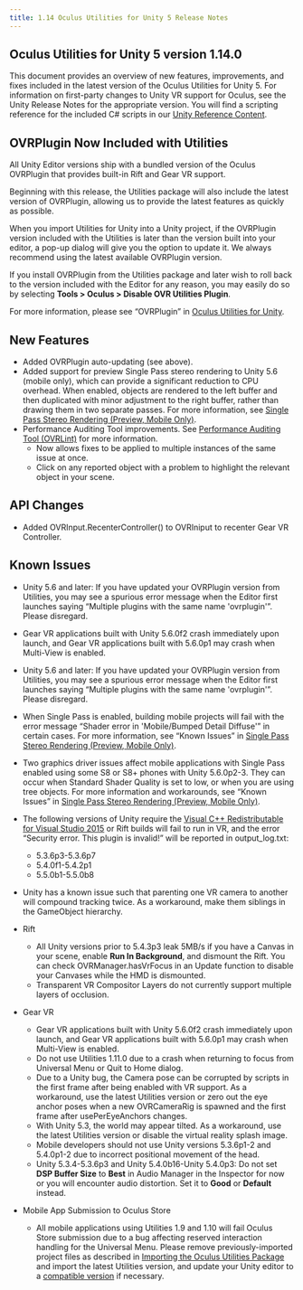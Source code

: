 ```yaml
---
title: 1.14 Oculus Utilities for Unity 5 Release Notes
---
```




## Oculus Utilities for Unity 5 version 1.14.0

This document provides an overview of new features, improvements, and fixes included in the latest version of the Oculus Utilities for Unity 5. For information on first-party changes to Unity VR support for Oculus, see the Unity Release Notes for the appropriate version. You will find a scripting reference for the included C# scripts in our [Unity Reference Content](/documentation/unity/latest/concepts/book-unity-reference/).

## OVRPlugin Now Included with Utilities

All Unity Editor versions ship with a bundled version of the Oculus OVRPlugin that provides built-in Rift and Gear VR support.

Beginning with this release, the Utilities package will also include the latest version of OVRPlugin, allowing us to provide the latest features as quickly as possible.

When you import Utilities for Unity into a Unity project, if the OVRPlugin version included with the Utilities is later than the version built into your editor, a pop-up dialog will give you the option to update it. We always recommend using the latest available OVRPlugin version.

If you install OVRPlugin from the Utilities package and later wish to roll back to the version included with the Editor for any reason, you may easily do so by selecting **Tools &gt; Oculus &gt; Disable OVR Utilities Plugin**.

For more information, please see “OVRPlugin” in [Oculus Utilities for Unity](/documentation/unity/latest/concepts/unity-utilities-overview/#unity-utilities-overview).

## New Features

* Added OVRPlugin auto-updating (see above).
* Added support for preview Single Pass stereo rendering to Unity 5.6 (mobile only), which can provide a significant reduction to CPU overhead. When enabled, objects are rendered to the left buffer and then duplicated with minor adjustment to the right buffer, rather than drawing them in two separate passes. For more information, see [Single Pass Stereo Rendering (Preview, Mobile Only)](/documentation/unity/latest/concepts/unity-single-pass/ "Single Pass stereo rendering is a preview rendering feature for Oculus Go and Gear VR available in Unity 5.6. If your application is CPU-bound or draw call bound, we strongly recommend using Single Pass rendering to improve performance.").
* Performance Auditing Tool improvements. See [Performance Auditing Tool (OVRLint)](/documentation/unity/latest/concepts/unity-perf/#unity-perf-auditing "The performance auditing tool may be used to verify that your Rift or mobile VR project configuration and settings are consistent with our recommendations.") for more information.
	+ Now allows fixes to be applied to multiple instances of the same issue at once.
	+ Click on any reported object with a problem to highlight the relevant object in your scene.
	


## API Changes

* Added OVRInput.RecenterController() to OVRIniput to recenter Gear VR Controller. 


## Known Issues

* Unity 5.6 and later: If you have updated your OVRPlugin version from Utilities, you may see a spurious error message when the Editor first launches saying “Multiple plugins with the same name 'ovrplugin'”. Please disregard.
* Gear VR applications built with Unity 5.6.0f2 crash immediately upon launch, and Gear VR applications built with 5.6.0p1 may crash when Multi-View is enabled.
* Unity 5.6 and later: If you have updated your OVRPlugin version from Utilities, you may see a spurious error message when the Editor first launches saying “Multiple plugins with the same name 'ovrplugin'”. Please disregard. 
* When Single Pass is enabled, building mobile projects will fail with the error message “Shader error in 'Mobile/Bumped Detail Diffuse'” in certain cases. For more information, see “Known Issues” in [Single Pass Stereo Rendering (Preview, Mobile Only)](/documentation/unity/latest/concepts/unity-single-pass/ "Single Pass stereo rendering is a preview rendering feature for Oculus Go and Gear VR available in Unity 5.6. If your application is CPU-bound or draw call bound, we strongly recommend using Single Pass rendering to improve performance.").
* Two graphics driver issues affect mobile applications with Single Pass enabled using some S8 or S8+ phones with Unity 5.6.0p2-3. They can occur when Standard Shader Quality is set to low, or when you are using tree objects. For more information and workarounds, see “Known Issues” in [Single Pass Stereo Rendering (Preview, Mobile Only)](/documentation/unity/latest/concepts/unity-single-pass/ "Single Pass stereo rendering is a preview rendering feature for Oculus Go and Gear VR available in Unity 5.6. If your application is CPU-bound or draw call bound, we strongly recommend using Single Pass rendering to improve performance.").
* The following versions of Unity require the [Visual C++ Redistributable for Visual Studio 2015](https://www.microsoft.com/en-us/download/details.aspx?id=48145) or Rift builds will fail to run in VR, and the error “Security error. This plugin is invalid!” will be reported in output\_log.txt:
	+ 5.3.6p3-5.3.6p7
	+ 5.4.0f1-5.4.2p1
	+ 5.5.0b1-5.5.0b8
	
* Unity has a known issue such that parenting one VR camera to another will compound tracking twice. As a workaround, make them siblings in the GameObject hierarchy.
* Rift
	+ All Unity versions prior to 5.4.3p3 leak 5MB/s if you have a Canvas in your scene, enable **Run In Background**, and dismount the Rift. You can check OVRManager.hasVrFocus in an Update function to disable your Canvases while the HMD is dismounted.
	+ Transparent VR Compositor Layers do not currently support multiple layers of occlusion.
	
* Gear VR
	+ Gear VR applications built with Unity 5.6.0f2 crash immediately upon launch, and Gear VR applications built with 5.6.0p1 may crash when Multi-View is enabled.
	+ Do not use Utilities 1.11.0 due to a crash when returning to focus from Universal Menu or Quit to Home dialog.
	+ Due to a Unity bug, the Camera pose can be corrupted by scripts in the first frame after being enabled with VR support. As a workaround, use the latest Utilities version or zero out the eye anchor poses when a new OVRCameraRig is spawned and the first frame after usePerEyeAnchors changes.
	+ With Unity 5.3, the world may appear tilted. As a workaround, use the latest Utilities version or disable the virtual reality splash image.
	+ Mobile developers should not use Unity versions 5.3.6p1-2 and 5.4.0p1-2 due to incorrect positional movement of the head.
	+ Unity 5.3.4-5.3.6p3 and Unity 5.4.0b16-Unity 5.4.0p3: Do not set **DSP Buffer Size** to **Best** in Audio Manager in the Inspector for now or you will encounter audio distortion. Set it to **Good** or **Default** instead.
	
* Mobile App Submission to Oculus Store 
	+ All mobile applications using Utilities 1.9 and 1.10 will fail Oculus Store submission due to a bug affecting reserved interaction handling for the Universal Menu. Please remove previously-imported project files as described in [Importing the Oculus Utilities Package](/documentation/unity/latest/concepts/unity-import/ "Oculus Utilities for Unity is an optional Unity Package that includes scripts, prefabs, and other resources to assist with development.") and import the latest Utilities version, and update your Unity editor to a [compatible version](/documentation/unity/latest/concepts/unity-req/ "This guide describes Unity Editor version recommendations and system requirements.") if necessary. 
	

